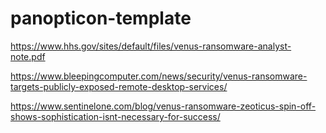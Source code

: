 # panopticon-template

https://www.hhs.gov/sites/default/files/venus-ransomware-analyst-note.pdf

https://www.bleepingcomputer.com/news/security/venus-ransomware-targets-publicly-exposed-remote-desktop-services/

https://www.sentinelone.com/blog/venus-ransomware-zeoticus-spin-off-shows-sophistication-isnt-necessary-for-success/
